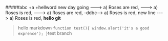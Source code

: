 #####abc
+a
+hellword new day going
---> a) Roses are red,
---> a) Roses is red,
---> a) Roses are red,
-ddbc--> a) Roses is red,
new line 
---> a) Roses is red,
**hello git**
>hello markdown
`function test(){
  window.alert('it's a good exprence');
}`test branch
